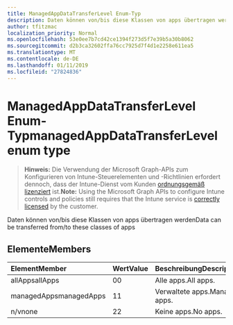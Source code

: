 ```yaml
---
title: ManagedAppDataTransferLevel Enum-Typ
description: Daten können von/bis diese Klassen von apps übertragen werden
author: tfitzmac
localization_priority: Normal
ms.openlocfilehash: 53e0ee7b7cd42ce1394f273d5f7e39b5a30b8062
ms.sourcegitcommit: d2b3ca32602ffa76cc7925d7f4d1e2258e611ea5
ms.translationtype: MT
ms.contentlocale: de-DE
ms.lasthandoff: 01/11/2019
ms.locfileid: "27824836"
---
```

# <a name="managedappdatatransferlevel-enum-type"></a><span data-ttu-id="937e1-103">ManagedAppDataTransferLevel Enum-Typ</span><span class="sxs-lookup"><span data-stu-id="937e1-103">managedAppDataTransferLevel enum type</span></span>

> <span data-ttu-id="937e1-104">**Hinweis:** Die Verwendung der Microsoft Graph-APIs zum Konfigurieren von Intune-Steuerelementen und -Richtlinien erfordert dennoch, dass der Intune-Dienst vom Kunden [ordnungsgemäß lizenziert](https://go.microsoft.com/fwlink/?linkid=839381) ist.</span><span class="sxs-lookup"><span data-stu-id="937e1-104">**Note:** Using the Microsoft Graph APIs to configure Intune controls and policies still requires that the Intune service is [correctly licensed](https://go.microsoft.com/fwlink/?linkid=839381) by the customer.</span></span>

<span data-ttu-id="937e1-105">Daten können von/bis diese Klassen von apps übertragen werden</span><span class="sxs-lookup"><span data-stu-id="937e1-105">Data can be transferred from/to these classes of apps</span></span>
## <a name="members"></a><span data-ttu-id="937e1-106">Elemente</span><span class="sxs-lookup"><span data-stu-id="937e1-106">Members</span></span>
|<span data-ttu-id="937e1-107">Element</span><span class="sxs-lookup"><span data-stu-id="937e1-107">Member</span></span>|<span data-ttu-id="937e1-108">Wert</span><span class="sxs-lookup"><span data-stu-id="937e1-108">Value</span></span>|<span data-ttu-id="937e1-109">Beschreibung</span><span class="sxs-lookup"><span data-stu-id="937e1-109">Description</span></span>|
|:---|:---|:---|
|<span data-ttu-id="937e1-110">allApps</span><span class="sxs-lookup"><span data-stu-id="937e1-110">allApps</span></span>|<span data-ttu-id="937e1-111">0</span><span class="sxs-lookup"><span data-stu-id="937e1-111">0</span></span>|<span data-ttu-id="937e1-112">Alle apps.</span><span class="sxs-lookup"><span data-stu-id="937e1-112">All apps.</span></span>|
|<span data-ttu-id="937e1-113">managedApps</span><span class="sxs-lookup"><span data-stu-id="937e1-113">managedApps</span></span>|<span data-ttu-id="937e1-114">1</span><span class="sxs-lookup"><span data-stu-id="937e1-114">1</span></span>|<span data-ttu-id="937e1-115">Verwaltete apps.</span><span class="sxs-lookup"><span data-stu-id="937e1-115">Managed apps.</span></span>|
|<span data-ttu-id="937e1-116">n/v</span><span class="sxs-lookup"><span data-stu-id="937e1-116">none</span></span>|<span data-ttu-id="937e1-117">2</span><span class="sxs-lookup"><span data-stu-id="937e1-117">2</span></span>|<span data-ttu-id="937e1-118">Keine apps.</span><span class="sxs-lookup"><span data-stu-id="937e1-118">No apps.</span></span>|



